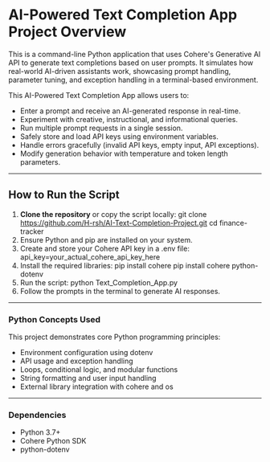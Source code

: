 # AI-Powered Text Completion App Project Overview

This is a command-line Python application that uses Cohere's Generative AI API to generate text completions based on user prompts. It simulates how real-world AI-driven assistants work, showcasing prompt handling, parameter tuning, and exception handling in a terminal-based environment.

This AI-Powered Text Completion App allows users to:

- Enter a prompt and receive an AI-generated response in real-time.
- Experiment with creative, instructional, and informational queries.
- Run multiple prompt requests in a single session.
- Safely store and load API keys using environment variables.
- Handle errors gracefully (invalid API keys, empty input, API exceptions).
- Modify generation behavior with temperature and token length parameters.

---

## How to Run the Script

1. **Clone the repository** or copy the script locally:
    git clone https://github.com/H-rsh/AI-Text-Completion-Project.git
    cd finance-tracker
2. Ensure Python and pip are installed on your system.
3. Create and store your Cohere API key in a .env file: 
    api_key=your_actual_cohere_api_key_here
4. Install the required libraries:
    pip install cohere
    pip install cohere python-dotenv
5. Run the script:
    python Text_Completion_App.py
6. Follow the prompts in the terminal to generate AI responses.

---

### Python Concepts Used
This project demonstrates core Python programming principles:

- Environment configuration using dotenv
- API usage and exception handling
- Loops, conditional logic, and modular functions
- String formatting and user input handling
- External library integration with cohere and os

---

### Dependencies
- Python 3.7+
- Cohere Python SDK
- python-dotenv
